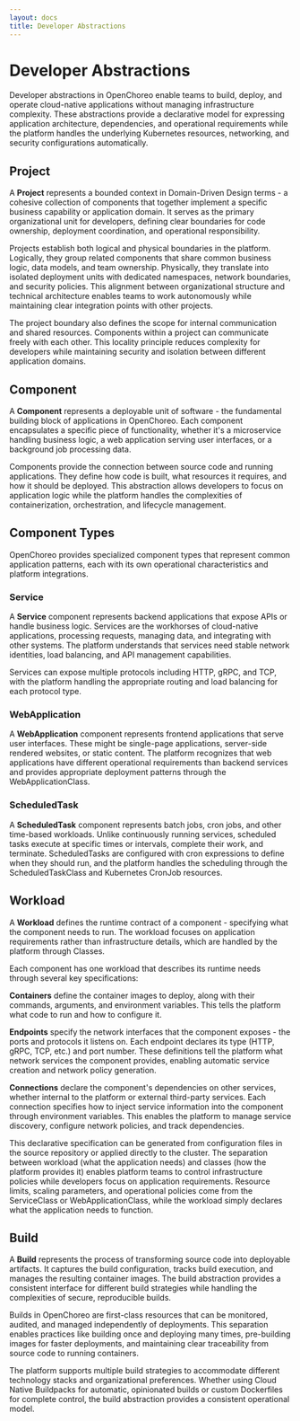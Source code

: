 ```yaml
---
layout: docs
title: Developer Abstractions
---
```


# Developer Abstractions

Developer abstractions in OpenChoreo enable teams to build, deploy, and operate cloud-native applications without
managing infrastructure complexity. These abstractions provide a declarative model for expressing application
architecture, dependencies, and operational requirements while the platform handles the underlying Kubernetes resources,
networking, and security configurations automatically.

## Project

A **Project** represents a bounded context in Domain-Driven Design terms - a cohesive collection of components that
together implement a specific business capability or application domain. It serves as the primary organizational unit
for developers, defining clear boundaries for code ownership, deployment coordination, and operational responsibility.

Projects establish both logical and physical boundaries in the platform. Logically, they group related components that
share common business logic, data models, and team ownership. Physically, they translate into isolated deployment units
with dedicated namespaces, network boundaries, and security policies. This alignment between organizational structure
and technical architecture enables teams to work autonomously while maintaining clear integration points with other
projects.

The project boundary also defines the scope for internal communication and shared resources. Components within a project
can communicate freely with each other. This locality principle reduces complexity for
developers while maintaining security and isolation between different application domains.

## Component

A **Component** represents a deployable unit of software - the fundamental building block of applications in OpenChoreo.
Each component encapsulates a specific piece of functionality, whether it's a microservice handling business logic, a
web application serving user interfaces, or a background job processing data.

Components provide the connection between source code and running applications. They define how code is built, what
resources it requires, and how it should be deployed. This abstraction allows developers to focus on application logic
while the platform handles the complexities of containerization, orchestration, and lifecycle management.

## Component Types

OpenChoreo provides specialized component types that represent common application patterns, each with its own
operational characteristics and platform integrations.

### Service

A **Service** component represents backend applications that expose APIs or handle business logic. Services are the
workhorses of cloud-native applications, processing requests, managing data, and integrating with other systems. The
platform understands that services need stable network identities, load balancing, and API management capabilities.

Services can expose multiple protocols including HTTP, gRPC, and TCP, with the platform handling the appropriate 
routing and load balancing for each protocol type.

### WebApplication

A **WebApplication** component represents frontend applications that serve user interfaces. These might be single-page
applications, server-side rendered websites, or static content. The platform recognizes that web applications have
different operational requirements than backend services and provides appropriate deployment patterns through the 
WebApplicationClass.

### ScheduledTask

A **ScheduledTask** component represents batch jobs, cron jobs, and other time-based workloads. Unlike continuously
running services, scheduled tasks execute at specific times or intervals, complete their work, and terminate. 
ScheduledTasks are configured with cron expressions to define when they should run, and the platform handles the 
scheduling through the ScheduledTaskClass and Kubernetes CronJob resources.

## Workload

A **Workload** defines the runtime contract of a component - specifying what the component needs to run. The workload 
focuses on application requirements rather than infrastructure details, which are handled by the platform through Classes.

Each component has one workload that describes its runtime needs through several key specifications:

**Containers** define the container images to deploy, along with their commands, arguments, and environment variables. 
This tells the platform what code to run and how to configure it.

**Endpoints** specify the network interfaces that the component exposes - the ports and protocols it listens on. Each 
endpoint declares its type (HTTP, gRPC, TCP, etc.) and port number. These definitions tell the platform what network 
services the component provides, enabling automatic service creation and network policy generation.

**Connections** declare the component's dependencies on other services, whether internal to the platform or external 
third-party services. Each connection specifies how to inject service information into the component through environment 
variables. This enables the platform to manage service discovery, configure network policies, and track dependencies.

This declarative specification can be generated from configuration files in the source repository or applied directly 
to the cluster. The separation between workload (what the application needs) and classes (how the platform provides it) 
enables platform teams to control infrastructure policies while developers focus on application requirements. Resource 
limits, scaling parameters, and operational policies come from the ServiceClass or WebApplicationClass, while the 
workload simply declares what the application needs to function.

## Build

A **Build** represents the process of transforming source code into deployable artifacts. It captures the build
configuration, tracks build execution, and manages the resulting container images. The build abstraction provides a
consistent interface for different build strategies while handling the complexities of secure, reproducible builds.

Builds in OpenChoreo are first-class resources that can be monitored, audited, and managed independently of deployments.
This separation enables practices like building once and deploying many times, pre-building images for faster
deployments, and maintaining clear traceability from source code to running containers.

The platform supports multiple build strategies to accommodate different technology stacks and organizational
preferences. Whether using Cloud Native Buildpacks for automatic, opinionated builds or custom Dockerfiles for complete
control, the build abstraction provides a consistent operational model.
